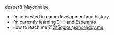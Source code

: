 desper8-Mayonnaise
- I’m interested in game development and history
- I’m currently learning C++ and Esperanto
- How to reach me @2b5opjqu@anonaddy.me

<!---
desper8-Mayonnaise/desper8-Mayonnaise is a ✨ special ✨ repository because its `README.md` (this file) appears on your GitHub profile.
You can click the Preview link to take a look at your changes.
--->
